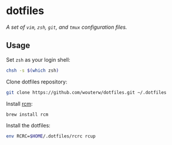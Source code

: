 # dotfiles

*A set of `vim`, `zsh`, `git`, and `tmux` configuration files.*

## Usage

Set `zsh` as your login shell:

```sh
chsh -s $(which zsh)
```

Clone dotfiles repository:

```sh
git clone https://github.com/wouterw/dotfiles.git ~/.dotfiles
```

Install [rcm](https://github.com/thoughtbot/rcm):

```sh
brew install rcm
```

Install the dotfiles:

```sh
env RCRC=$HOME/.dotfiles/rcrc rcup
```
